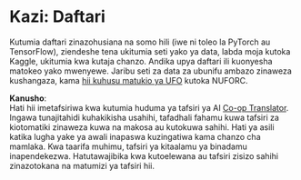 <!--
CO_OP_TRANSLATOR_METADATA:
{
  "original_hash": "cdc1f2e631f055f3473b36d18e4760b3",
  "translation_date": "2025-08-25T20:51:08+00:00",
  "source_file": "lessons/5-NLP/13-TextRep/assignment.md",
  "language_code": "sw"
}
-->
# Kazi: Daftari

Kutumia daftari zinazohusiana na somo hili (iwe ni toleo la PyTorch au TensorFlow), ziendeshe tena ukitumia seti yako ya data, labda moja kutoka Kaggle, ukitumia kwa kutaja chanzo. Andika upya daftari ili kuonyesha matokeo yako mwenyewe. Jaribu seti za data za ubunifu ambazo zinaweza kushangaza, kama [hii kuhusu matukio ya UFO](https://www.kaggle.com/datasets/NUFORC/ufo-sightings) kutoka NUFORC.

**Kanusho**:  
Hati hii imetafsiriwa kwa kutumia huduma ya tafsiri ya AI [Co-op Translator](https://github.com/Azure/co-op-translator). Ingawa tunajitahidi kuhakikisha usahihi, tafadhali fahamu kuwa tafsiri za kiotomatiki zinaweza kuwa na makosa au kutokuwa sahihi. Hati ya asili katika lugha yake ya awali inapaswa kuzingatiwa kama chanzo cha mamlaka. Kwa taarifa muhimu, tafsiri ya kitaalamu ya binadamu inapendekezwa. Hatutawajibika kwa kutoelewana au tafsiri zisizo sahihi zinazotokana na matumizi ya tafsiri hii.
